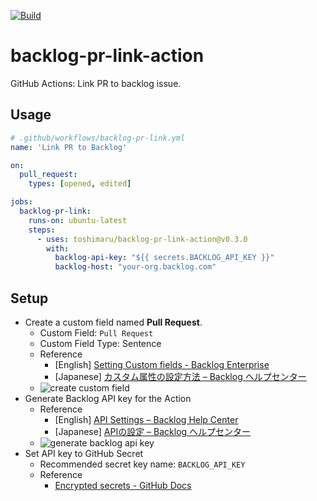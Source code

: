 [![Build](https://github.com/toshimaru/backlog-pr-link-action/actions/workflows/build.yml/badge.svg)](https://github.com/toshimaru/backlog-pr-link-action/actions/workflows/build.yml)

# backlog-pr-link-action

GitHub Actions: Link PR to backlog issue.

## Usage

```yaml
# .github/workflows/backlog-pr-link.yml
name: 'Link PR to Backlog'

on:
  pull_request:
    types: [opened, edited]

jobs:
  backlog-pr-link:
    runs-on: ubuntu-latest
    steps:
      - uses: toshimaru/backlog-pr-link-action@v0.3.0
        with:
          backlog-api-key: "${{ secrets.BACKLOG_API_KEY }}"
          backlog-host: "your-org.backlog.com"
```

## Setup

* Create a custom field named **Pull Request**.
  * Custom Field: `Pull Request`
  * Custom Field Type: Sentence
  * Reference
    * [English] [Setting Custom fields - Backlog Enterprise](https://backlog.com/enterprise-help/usersguide/custom-field/userguide1099/)
    * [Japanese] [カスタム属性の設定方法 – Backlog ヘルプセンター](https://support-ja.backlog.com/hc/ja/articles/360035640274-%E3%82%AB%E3%82%B9%E3%82%BF%E3%83%A0%E5%B1%9E%E6%80%A7%E3%81%AE%E8%A8%AD%E5%AE%9A%E6%96%B9%E6%B3%95)
  * ![create custom field](https://user-images.githubusercontent.com/803398/93299287-c5913280-f82f-11ea-8e88-6d535390b4d3.png)
* Generate Backlog API key for the Action
  * Reference
    * [English] [API Settings – Backlog Help Center](https://support.backlog.com/hc/en-us/articles/115015420567-API-Settings)
    * [Japanese] 
[APIの設定 – Backlog ヘルプセンター](https://support-ja.backlog.com/hc/ja/articles/360035641754)
  * ![generate backlog api key](https://user-images.githubusercontent.com/803398/94165479-3b973880-fec5-11ea-915d-733d0de6631f.png)
* Set API key to GitHub Secret
  * Recommended secret key name: `BACKLOG_API_KEY`
  * Reference
    * [Encrypted secrets - GitHub Docs](https://docs.github.com/en/actions/reference/encrypted-secrets)

